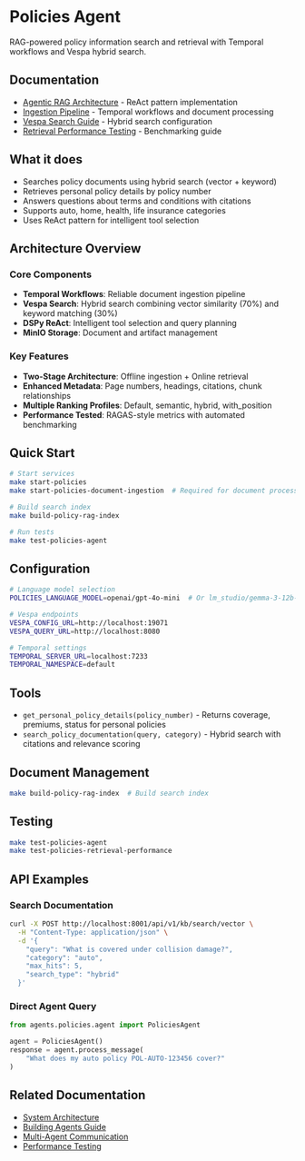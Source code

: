 # Policies Agent

RAG-powered policy information search and retrieval with Temporal workflows and Vespa hybrid search.

## Documentation

- [Agentic RAG Architecture](../../docs/agentic-rag.md) - ReAct pattern implementation  
- [Ingestion Pipeline](../../docs/ingestion-pipeline.md) - Temporal workflows and document processing
- [Vespa Search Guide](../../docs/vespa-search-guide.md) - Hybrid search configuration
- [Retrieval Performance Testing](../../docs/retrieval-performance-testing.md) - Benchmarking guide

## What it does
- Searches policy documents using hybrid search (vector + keyword)
- Retrieves personal policy details by policy number
- Answers questions about terms and conditions with citations
- Supports auto, home, health, life insurance categories
- Uses ReAct pattern for intelligent tool selection

## Architecture Overview

### Core Components
- **Temporal Workflows**: Reliable document ingestion pipeline
- **Vespa Search**: Hybrid search combining vector similarity (70%) and keyword matching (30%)
- **DSPy ReAct**: Intelligent tool selection and query planning
- **MinIO Storage**: Document and artifact management

### Key Features
- **Two-Stage Architecture**: Offline ingestion + Online retrieval
- **Enhanced Metadata**: Page numbers, headings, citations, chunk relationships
- **Multiple Ranking Profiles**: Default, semantic, hybrid, with_position
- **Performance Tested**: RAGAS-style metrics with automated benchmarking

## Quick Start
```bash
# Start services
make start-policies
make start-policies-document-ingestion  # Required for document processing

# Build search index
make build-policy-rag-index

# Run tests
make test-policies-agent
```

## Configuration
```bash
# Language model selection
POLICIES_LANGUAGE_MODEL=openai/gpt-4o-mini  # Or lm_studio/gemma-3-12b-it

# Vespa endpoints
VESPA_CONFIG_URL=http://localhost:19071
VESPA_QUERY_URL=http://localhost:8080

# Temporal settings
TEMPORAL_SERVER_URL=localhost:7233
TEMPORAL_NAMESPACE=default
```

## Tools
- `get_personal_policy_details(policy_number)` - Returns coverage, premiums, status for personal policies
- `search_policy_documentation(query, category)` - Hybrid search with citations and relevance scoring

## Document Management
```bash
make build-policy-rag-index  # Build search index
```


## Testing
```bash
make test-policies-agent
make test-policies-retrieval-performance
```

## API Examples

### Search Documentation
```bash
curl -X POST http://localhost:8001/api/v1/kb/search/vector \
  -H "Content-Type: application/json" \
  -d '{
    "query": "What is covered under collision damage?",
    "category": "auto",
    "max_hits": 5,
    "search_type": "hybrid"
  }'
```

### Direct Agent Query
```python
from agents.policies.agent import PoliciesAgent

agent = PoliciesAgent()
response = agent.process_message(
    "What does my auto policy POL-AUTO-123456 cover?"
)
```

## Related Documentation
- [System Architecture](../../docs/system-architecture.md)
- [Building Agents Guide](../../docs/building-agents-eggai.md)
- [Multi-Agent Communication](../../docs/multi-agent-communication.md)
- [Performance Testing](../../docs/retrieval-performance-testing.md)